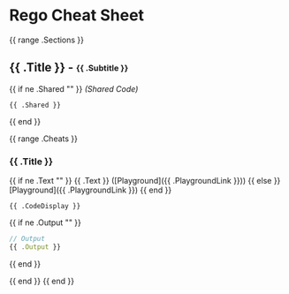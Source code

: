 # Rego Cheat Sheet

{{ range .Sections }}
## {{ .Title }} - <sub><sup>{{ .Subtitle }}</sup></sub>

{{ if ne .Shared "" }}
_(Shared Code)_
```rego
{{ .Shared }}
```
{{ end }}

{{ range .Cheats }}
### {{ .Title }} 

{{ if ne .Text "" }}
{{ .Text }} ([Playground]({{ .PlaygroundLink }}))
{{ else }}
[Playground]({{ .PlaygroundLink }})
{{ end }}

```rego
{{ .CodeDisplay }}
```

{{ if ne .Output "" }}
```javascript
// Output
{{ .Output }}
```
{{ end }}



{{ end }}
{{ end }}

